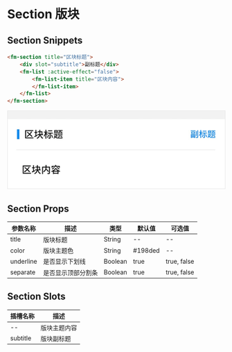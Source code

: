 # Section 版块

## Section Snippets

```html
<fm-section title="区块标题">
    <div slot="subtitle">副标题</div>
    <fm-list :active-effect="false">
        <fm-list-item title="区块内容">
        </fm-list-item>
    </fm-list>
</fm-section>
```

![](img/section.png)

## Section Props

| 参数名称 | 描述 | 类型 | 默认值 | 可选值 |
| ----- | ----- | ----- | ----- | ----- |
| title | 版块标题 | String | -- | -- |
| color | 版块主题色 | String | #198ded | -- |
| underline | 是否显示下划线 | Boolean | true | true, false |
| separate | 是否显示顶部分割条 | Boolean | true | true, false |

## Section Slots

| 插槽名称 | 描述 |
| ----- | ----- |
| -- | 版块主题内容 |
| subtitle | 版块副标题 |